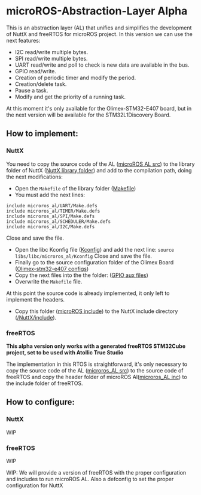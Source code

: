 # microROS-Abstraction-Layer Alpha

This is an abstraction layer (AL) that unifies and simplifies the development of NuttX and freeRTOS for microROS project.
In this version we can use the next features:
- I2C read/write multiple bytes.
- SPI read/write multiple bytes.
- UART read/write and poll to check is new data are available in the bus.
- GPIO read/write.
- Creation of periodic timer and modify the period.
- Creation/delete task.
- Pause a task.
- Modify and get the priority of a running task.

At this moment it's only available for the Olimex-STM32-E407 board, but in the next version will be available for the STM32L1Discovery Board.

## How to implement:
### NuttX
You need to copy the source code of the AL ([microROS AL src](https://github.com/microROS/microROS-Abstraction-Layer/tree/master/microrosAL_src/microros_al)) to the library folder of NuttX ([NuttX library folder](https://github.com/microROS/NuttX/tree/master/libs/libc)) and add to the compilation path, doing the next modifications:

- Open the `Makefile`  of the library folder ([Makefile](https://github.com/microROS/NuttX/blob/master/libs/libc/Makefile))
- You must add the next lines:
```
include microros_al/UART/Make.defs
include microros_al/TIMER/Make.defs
include microros_al/SPI/Make.defs
include microros_al/SCHEDULER/Make.defs
include microros_al/I2C/Make.defs
```
Close and save the file.
- Open the libc Kconfig file ([Kconfig](https://github.com/microROS/NuttX/blob/master/libs/libc/Kconfig)) and add the next line:
`source libs/libc/microros_al/Kconfig`
Close and save the file.
- Finally go to the source configuration folder of the Olimex Board ([Olimex-stm32-e407 configs](https://github.com/microROS/NuttX/tree/master/configs/olimex-stm32-e407/src))
- Copy the next files into the the folder:
([GPIO aux files]())
- Overwrite the `Makefile` file.

At this point the source code is already implemented, it only left to implement the headers.

- Copy this folder ([microROS include](https://github.com/microROS/microROS-Abstraction-Layer/tree/master/microrosAL_Inc/microros_al)) to the NuttX include directory ([/NuttX/include](https://github.com/microROS/NuttX/tree/master/include)).

### freeRTOS

**This alpha version only works with a generated freeRTOS STM32Cube project, set to be used with Atollic True Studio**

The implementation in this RTOS is straightforward, it's only necessary to copy the source code of the AL ([microros_AL src](https://github.com/microROS/microROS-Abstraction-Layer/tree/master/microrosAL_src/microros_al)) to the source code of freeRTOS and copy the header folder of microROS Al([microros_AL inc](https://github.com/microROS/microROS-Abstraction-Layer/tree/master/microrosAL_Inc/microros_al)) to the include folder of freeRTOS.

## How to configure:
### NuttX
WIP
### freeRTOS
WIP

WIP: We will provide a version of freeRTOS  with the proper configuration and includes to run microROS AL. Also a defconfig to set the proper configuration for NuttX

